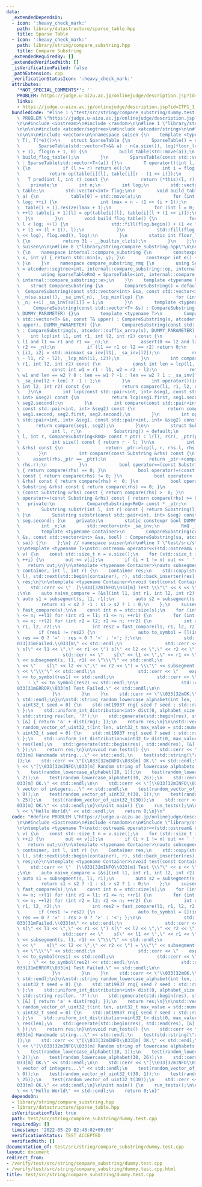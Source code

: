```yaml
---
data:
  _extendedDependsOn:
  - icon: ':heavy_check_mark:'
    path: library/datastructure/sparse_table.hpp
    title: Sparse Table
  - icon: ':heavy_check_mark:'
    path: library/string/compare_substring.hpp
    title: Compare Substring
  _extendedRequiredBy: []
  _extendedVerifiedWith: []
  _isVerificationFailed: false
  _pathExtension: cpp
  _verificationStatusIcon: ':heavy_check_mark:'
  attributes:
    '*NOT_SPECIAL_COMMENTS*': ''
    PROBLEM: https://judge.u-aizu.ac.jp/onlinejudge/description.jsp?id=ITP1_1_A
    links:
    - https://judge.u-aizu.ac.jp/onlinejudge/description.jsp?id=ITP1_1_A
  bundledCode: "#line 1 \"test/src/string/compare_substring/dummy.test.cpp\"\n#define\
    \ PROBLEM \"https://judge.u-aizu.ac.jp/onlinejudge/description.jsp?id=ITP1_1_A\"\
    \n\n#include <iostream>\n#include <random>\n\n#line 1 \"library/string/compare_substring.hpp\"\
    \n\n\n\n#include <atcoder/segtree>\n#include <atcoder/string>\n\n#line 1 \"library/datastructure/sparse_table.hpp\"\
    \n\n\n\n#include <vector>\n\nnamespace suisen {\n    template <typename T, T(*op)(T,\
    \ T), T(*e)()>\n    struct SparseTable {\n        SparseTable() = default;\n \
    \       SparseTable(std::vector<T>&& a) : n(a.size()), log(floor_log2(n)), table(log\
    \ + 1), flog(n + 1, 0) {\n            build_table(std::move(a));\n           \
    \ build_flog_table();\n        }\n        SparseTable(const std::vector<T>& a)\
    \ : SparseTable(std::vector<T>(a)) {}\n        T operator()(int l, int r) const\
    \ {\n            if (l >= r) return e();\n            int i = flog[r - l];\n \
    \           return op(table[i][l], table[i][r - (1 << i)]);\n        }\n     \
    \   T prod(int l, int r) const {\n            return (*this)(l, r);\n        }\n\
    \    private:\n        int n;\n        int log;\n        std::vector<std::vector<T>>\
    \ table;\n        std::vector<int> flog;\n\n        void build_table(std::vector<T>&&\
    \ a) {\n            table[0] = std::move(a);\n            for (int i = 0; i <\
    \ log; ++i) {\n                int lmax = n - (1 << (i + 1));\n              \
    \  table[i + 1].resize(lmax + 1);\n                for (int l = 0; l <= lmax;\
    \ ++l) table[i + 1][l] = op(table[i][l], table[i][l + (1 << i)]);\n          \
    \  }\n        }\n        void build_flog_table() {\n            for (int l = 0;\
    \ l < log; ++l) {\n                std::fill(flog.begin() + (1 << l), flog.begin()\
    \ + (1 << (l + 1)), l);\n            }\n            std::fill(flog.begin() + (1\
    \ << log), flog.end(), log);\n        }\n        static int floor_log2(int i)\
    \ {\n            return 31 - __builtin_clz(i);\n        }\n    };\n} // namespace\
    \ suisen\n\n\n#line 8 \"library/string/compare_substring.hpp\"\n\nnamespace suisen\
    \ {\n    namespace internal::compare_substring {\n        constexpr int op(int\
    \ x, int y) { return std::min(x, y); }\n        constexpr int e() { return std::numeric_limits<int>::max();\
    \ }\n    }\n    namespace compare_substring_rmq {\n        using SegmentTreeRmQ\
    \ = atcoder::segtree<int, internal::compare_substring::op, internal::compare_substring::e>;\n\
    \        using SparseTableRmQ = SparseTable<int, internal::compare_substring::op,\
    \ internal::compare_substring::e>;\n    }\n    template <typename RmQ = compare_substring_rmq::SparseTableRmQ>\n\
    \    struct CompareSubstring {\n        CompareSubstring() = default;\n      \
    \  CompareSubstring(const std::vector<int> &sa, const std::vector<int> &lcp) :\
    \ _n(sa.size()), _sa_inv(_n), _lcp_min(lcp) {\n            for (int i = 0; i <\
    \ _n; ++i) _sa_inv[sa[i]] = i;\n        }\n        template <typename T>\n   \
    \     CompareSubstring(const std::vector<T> &s) : CompareSubstring(s, atcoder::suffix_array(s),\
    \ DUMMY_PARAMETER) {}\n        template <typename T>\n        CompareSubstring(const\
    \ std::vector<T> &s, const T& upper) : CompareSubstring(s, atcoder::suffix_array(s,\
    \ upper), DUMMY_PARAMETER) {}\n        CompareSubstring(const std::string &s)\
    \ : CompareSubstring(s, atcoder::suffix_array(s), DUMMY_PARAMETER) {}\n\n    \
    \    int lcp(int l1, int r1, int l2, int r2) const {\n            assert(0 <=\
    \ l1 and l1 <= r1 and r1 <= _n);\n            assert(0 <= l2 and l2 <= r2 and\
    \ r2 <= _n);\n            if (l1 == r1 or l2 == r2) return 0;\n            auto\
    \ [i1, i2] = std::minmax(_sa_inv[l1], _sa_inv[l2]);\n            return std::min(std::min(r1\
    \ - l1, r2 - l2), _lcp_min(i1, i2));\n        }\n        int compare(int l1, int\
    \ r1, int l2, int r2) const {\n            const int len = lcp(l1, r1, l2, r2);\n\
    \            const int w1 = r1 - l1, w2 = r2 - l2;\n            return len ==\
    \ w1 and len == w2 ? 0 : len == w1 ? -1 : len == w2 ? 1 : _sa_inv[l1 + len] <\
    \ _sa_inv[l2 + len] ? -1 : 1;\n        }\n        int operator()(int l1, int r1,\
    \ int l2, int r2) const {\n            return compare(l1, r1, l2, r2);\n     \
    \   }\n\n        int lcp(const std::pair<int, int> &seg1, const std::pair<int,\
    \ int> &seg2) const {\n            return lcp(seg1.first, seg1.second, seg2.first,\
    \ seg2.second);\n        }\n        int compare(const std::pair<int, int> &seg1,\
    \ const std::pair<int, int> &seg2) const {\n            return compare(seg1.first,\
    \ seg1.second, seg2.first, seg2.second);\n        }\n        int operator()(const\
    \ std::pair<int, int> &seg1, const std::pair<int, int> &seg2) const {\n      \
    \      return compare(seg1, seg2);\n        }\n\n        struct Substring {\n\
    \            int l, r;\n            Substring() = default;\n            Substring(int\
    \ l, int r, CompareSubstring<RmQ> const * ptr) : l(l), r(r), _ptr(ptr) {}\n\n\
    \            int size() const { return r - l; }\n\n            int lcp(const Substring\
    \ &rhs) const {\n                return _ptr->lcp(l, r, rhs.l, rhs.r);\n     \
    \       }\n            int compare(const Substring &rhs) const {\n           \
    \     assert(rhs._ptr == _ptr);\n                return _ptr->compare(l, r, rhs.l,\
    \ rhs.r);\n            }\n            bool operator==(const Substring &rhs) const\
    \ { return compare(rhs) == 0; }\n            bool operator!=(const Substring &rhs)\
    \ const { return compare(rhs) != 0; }\n            bool operator< (const Substring\
    \ &rhs) const { return compare(rhs) <  0; }\n            bool operator<=(const\
    \ Substring &rhs) const { return compare(rhs) <= 0; }\n            bool operator>\
    \ (const Substring &rhs) const { return compare(rhs) >  0; }\n            bool\
    \ operator>=(const Substring &rhs) const { return compare(rhs) >= 0; }\n     \
    \   private:\n            CompareSubstring<RmQ> const * _ptr;\n        };\n\n\
    \        Substring substr(int l, int r) const { return Substring(l, r, this);\
    \ }\n        Substring substr(const std::pair<int, int> &seg) const { return substr(seg.first,\
    \ seg.second); }\n    private:\n        static constexpr bool DUMMY_PARAMETER{};\n\
    \        int _n;\n        std::vector<int> _sa_inv;\n        RmQ _lcp_min;\n\n\
    \        template <typename Container>\n        CompareSubstring(const Container\
    \ &s, const std::vector<int> &sa, bool) : CompareSubstring(sa, atcoder::lcp_array(s,\
    \ sa)) {}\n    };\n} // namespace suisen\n\n\n#line 7 \"test/src/string/compare_substring/dummy.test.cpp\"\
    \n\ntemplate <typename T>\nstd::ostream& operator<<(std::ostream& out, const std::vector<T>&\
    \ v) {\n    const std::size_t n = v.size();\n    for (std::size_t i = 0; i < n;\
    \ ++i) {\n        out << v[i];\n        if (i + 1 != n) out << ' ';\n    }\n \
    \   return out;\n}\n\ntemplate <typename Container>\nauto subsegment(const Container&\
    \ container, int l, int r) {\n    Container res;\n    std::copy(std::next(std::begin(container),\
    \ l), std::next(std::begin(container), r), std::back_inserter(res));\n    return\
    \ res;\n}\n\ntemplate <typename Container>\nvoid test(const Container& s) {\n\
    \    std::cerr << \"  [\\033[32mINFO\\033[m] Test \\\"\" << s << \"\\\" ... \"\
    ;\n\n    auto naive_compare = [&s](int l1, int r1, int l2, int r2) {\n       \
    \ auto s1 = subsegment(s, l1, r1);\n        auto s2 = subsegment(s, l2, r2);\n\
    \        return s1 < s2 ? -1 : s1 > s2 ? 1 : 0;\n    };\n    suisen::CompareSubstring<suisen::compare_substring_rmq::SparseTableRmQ>\
    \ fast_compare(s);\n\n    const int n = std::size(s);\n    for (int l1 = 0; l1\
    \ <= n; ++l1) for (int r1 = l1; r1 <= n; ++r1) {\n        for (int l2 = 0; l2\
    \ <= n; ++l2) for (int r2 = l2; r2 <= n; ++r2) {\n            int res1 = naive_compare(l1,\
    \ r1, l2, r2);\n            int res2 = fast_compare(l1, r1, l2, r2);\n\n     \
    \       if (res1 != res2) {\n                auto to_symbol = [](int res) { return\
    \ res == 0 ? '=' : res > 0 ? '>' : '<'; };\n\n                std::cerr << \"\\\
    033[31mFailed.\\033[m\" << std::endl;\n                std::cerr << \"  compare\
    \ s[\" << l1 << \",\" << r1 << \") s[\" << l2 << \",\" << r2 << \"):\" << std::endl;\n\
    \                std::cerr << \"    s[\" << l1 << \",\" << r1 << \") = \\\"\"\
    \ << subsegment(s, l1, r1) << \"\\\"\" << std::endl;\n                std::cerr\
    \ << \"    s[\" << l2 << \",\" << r2 << \") = \\\"\" << subsegment(s, l2, r2)\
    \ << \"\\\"\" << std::endl;\n                std::cerr << \"    expected : \"\
    \ << to_symbol(res1) << std::endl;\n                std::cerr << \"    actual\
    \   : \" << to_symbol(res2) << std::endl;\n\n                std::cerr << \"[\\\
    033[31mERROR\\033[m] Test Failed.\" << std::endl;\n\n                assert(false);\n\
    \            }\n        }\n    }\n    std::cerr << \"\\033[32mOK.\\033[m\" <<\
    \ std::endl;\n}\n\nstd::string random_lowercase_alphabet(int len, int alphabet_size,\
    \ uint32_t seed = 0) {\n    std::mt19937 rng{ seed ? seed : std::random_device{}()\
    \ };\n    std::uniform_int_distribution<int> dist(0, alphabet_size - 1);\n   \
    \ std::string res(len, '?');\n    std::generate(std::begin(res), std::end(res),\
    \ [&] { return 'a' + dist(rng); });\n    return res;\n}\n\nstd::vector<uint32_t>\
    \ random_vector_of_uint32_t(int len, uint32_t max_value = std::numeric_limits<uint32_t>::max(),\
    \ uint32_t seed = 0) {\n    std::mt19937 rng{ seed ? seed : std::random_device{}()\
    \ };\n    std::uniform_int_distribution<uint32_t> dist(0, max_value);\n    std::vector<uint32_t>\
    \ res(len);\n    std::generate(std::begin(res), std::end(res), [&] { return dist(rng);\
    \ });\n    return res;\n}\n\nvoid run_tests() {\n    std::cerr << \"[\\033[32mINFO\\\
    033[m] Handmade string...\" << std::endl;\n    test(std::string(\"abracadabra\"\
    ));\n    std::cerr << \"[\\033[32mINFO\\033[m] OK.\" << std::endl;\n\n    std::cerr\
    \ << \"[\\033[32mINFO\\033[m] Random string of lowercase alphabets...\" << std::endl;\n\
    \    test(random_lowercase_alphabet(10, 1));\n    test(random_lowercase_alphabet(30,\
    \ 2));\n    test(random_lowercase_alphabet(30, 26));\n    std::cerr << \"[\\033[32mINFO\\\
    033[m] OK.\" << std::endl;\n\n    std::cerr << \"[\\033[32mINFO\\033[m] Random\
    \ vector of integers...\" << std::endl;\n    test(random_vector_of_uint32_t(10,\
    \ 0));\n    test(random_vector_of_uint32_t(30, 1));\n    test(random_vector_of_uint32_t(30,\
    \ 25));\n    test(random_vector_of_uint32_t(30));\n    std::cerr << \"[\\033[32mINFO\\\
    033[m] OK.\" << std::endl;\n}\n\nint main() {\n    run_tests();\n\n    std::cout\
    \ << \"Hello World\" << std::endl;\n    return 0;\n}\n"
  code: "#define PROBLEM \"https://judge.u-aizu.ac.jp/onlinejudge/description.jsp?id=ITP1_1_A\"\
    \n\n#include <iostream>\n#include <random>\n\n#include \"library/string/compare_substring.hpp\"\
    \n\ntemplate <typename T>\nstd::ostream& operator<<(std::ostream& out, const std::vector<T>&\
    \ v) {\n    const std::size_t n = v.size();\n    for (std::size_t i = 0; i < n;\
    \ ++i) {\n        out << v[i];\n        if (i + 1 != n) out << ' ';\n    }\n \
    \   return out;\n}\n\ntemplate <typename Container>\nauto subsegment(const Container&\
    \ container, int l, int r) {\n    Container res;\n    std::copy(std::next(std::begin(container),\
    \ l), std::next(std::begin(container), r), std::back_inserter(res));\n    return\
    \ res;\n}\n\ntemplate <typename Container>\nvoid test(const Container& s) {\n\
    \    std::cerr << \"  [\\033[32mINFO\\033[m] Test \\\"\" << s << \"\\\" ... \"\
    ;\n\n    auto naive_compare = [&s](int l1, int r1, int l2, int r2) {\n       \
    \ auto s1 = subsegment(s, l1, r1);\n        auto s2 = subsegment(s, l2, r2);\n\
    \        return s1 < s2 ? -1 : s1 > s2 ? 1 : 0;\n    };\n    suisen::CompareSubstring<suisen::compare_substring_rmq::SparseTableRmQ>\
    \ fast_compare(s);\n\n    const int n = std::size(s);\n    for (int l1 = 0; l1\
    \ <= n; ++l1) for (int r1 = l1; r1 <= n; ++r1) {\n        for (int l2 = 0; l2\
    \ <= n; ++l2) for (int r2 = l2; r2 <= n; ++r2) {\n            int res1 = naive_compare(l1,\
    \ r1, l2, r2);\n            int res2 = fast_compare(l1, r1, l2, r2);\n\n     \
    \       if (res1 != res2) {\n                auto to_symbol = [](int res) { return\
    \ res == 0 ? '=' : res > 0 ? '>' : '<'; };\n\n                std::cerr << \"\\\
    033[31mFailed.\\033[m\" << std::endl;\n                std::cerr << \"  compare\
    \ s[\" << l1 << \",\" << r1 << \") s[\" << l2 << \",\" << r2 << \"):\" << std::endl;\n\
    \                std::cerr << \"    s[\" << l1 << \",\" << r1 << \") = \\\"\"\
    \ << subsegment(s, l1, r1) << \"\\\"\" << std::endl;\n                std::cerr\
    \ << \"    s[\" << l2 << \",\" << r2 << \") = \\\"\" << subsegment(s, l2, r2)\
    \ << \"\\\"\" << std::endl;\n                std::cerr << \"    expected : \"\
    \ << to_symbol(res1) << std::endl;\n                std::cerr << \"    actual\
    \   : \" << to_symbol(res2) << std::endl;\n\n                std::cerr << \"[\\\
    033[31mERROR\\033[m] Test Failed.\" << std::endl;\n\n                assert(false);\n\
    \            }\n        }\n    }\n    std::cerr << \"\\033[32mOK.\\033[m\" <<\
    \ std::endl;\n}\n\nstd::string random_lowercase_alphabet(int len, int alphabet_size,\
    \ uint32_t seed = 0) {\n    std::mt19937 rng{ seed ? seed : std::random_device{}()\
    \ };\n    std::uniform_int_distribution<int> dist(0, alphabet_size - 1);\n   \
    \ std::string res(len, '?');\n    std::generate(std::begin(res), std::end(res),\
    \ [&] { return 'a' + dist(rng); });\n    return res;\n}\n\nstd::vector<uint32_t>\
    \ random_vector_of_uint32_t(int len, uint32_t max_value = std::numeric_limits<uint32_t>::max(),\
    \ uint32_t seed = 0) {\n    std::mt19937 rng{ seed ? seed : std::random_device{}()\
    \ };\n    std::uniform_int_distribution<uint32_t> dist(0, max_value);\n    std::vector<uint32_t>\
    \ res(len);\n    std::generate(std::begin(res), std::end(res), [&] { return dist(rng);\
    \ });\n    return res;\n}\n\nvoid run_tests() {\n    std::cerr << \"[\\033[32mINFO\\\
    033[m] Handmade string...\" << std::endl;\n    test(std::string(\"abracadabra\"\
    ));\n    std::cerr << \"[\\033[32mINFO\\033[m] OK.\" << std::endl;\n\n    std::cerr\
    \ << \"[\\033[32mINFO\\033[m] Random string of lowercase alphabets...\" << std::endl;\n\
    \    test(random_lowercase_alphabet(10, 1));\n    test(random_lowercase_alphabet(30,\
    \ 2));\n    test(random_lowercase_alphabet(30, 26));\n    std::cerr << \"[\\033[32mINFO\\\
    033[m] OK.\" << std::endl;\n\n    std::cerr << \"[\\033[32mINFO\\033[m] Random\
    \ vector of integers...\" << std::endl;\n    test(random_vector_of_uint32_t(10,\
    \ 0));\n    test(random_vector_of_uint32_t(30, 1));\n    test(random_vector_of_uint32_t(30,\
    \ 25));\n    test(random_vector_of_uint32_t(30));\n    std::cerr << \"[\\033[32mINFO\\\
    033[m] OK.\" << std::endl;\n}\n\nint main() {\n    run_tests();\n\n    std::cout\
    \ << \"Hello World\" << std::endl;\n    return 0;\n}"
  dependsOn:
  - library/string/compare_substring.hpp
  - library/datastructure/sparse_table.hpp
  isVerificationFile: true
  path: test/src/string/compare_substring/dummy.test.cpp
  requiredBy: []
  timestamp: '2022-05-29 02:48:02+09:00'
  verificationStatus: TEST_ACCEPTED
  verifiedWith: []
documentation_of: test/src/string/compare_substring/dummy.test.cpp
layout: document
redirect_from:
- /verify/test/src/string/compare_substring/dummy.test.cpp
- /verify/test/src/string/compare_substring/dummy.test.cpp.html
title: test/src/string/compare_substring/dummy.test.cpp
---
```

